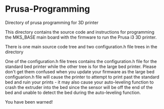 # Prusa-Programming
Directory of prusa programming for 3D printer

This directory contains the source code and instructions for programming the MKS_BASE main board with the firmware to run the Prusa i3 3D printer.

There is one main source code tree and two configuration.h file trees in the directory

One of the configuration.h file trees contains the configuration.h file for the standard bed printer while the other tree is for the large bed printer.  Please don't get them confused when you update your firmware as the large bed configuarion.h file will cause the printer to attempt to print past the standard bed and ruin your prints - it may also cause your auto-leveling function to crash the extruder into the bed since the sensor will be off the end of the bed and unable to detect the bed during the auto-leveling function.

You have been warned!

